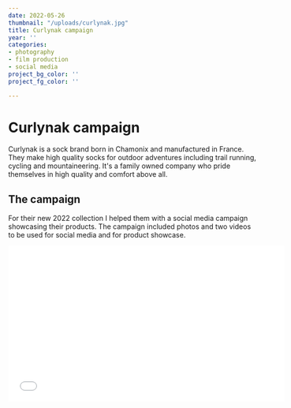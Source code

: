 ```yaml
---
date: 2022-05-26
thumbnail: "/uploads/curlynak.jpg"
title: Curlynak campaign
year: ''
categories:
- photography
- film production
- social media
project_bg_color: ''
project_fg_color: ''

---
```

# Curlynak campaign

Curlynak is a sock brand born in Chamonix and manufactured in France. They make high quality socks for outdoor adventures including trail running, cycling and mountaineering. It's a family owned company who pride themselves in high quality and comfort above all.

## The campaign

For their new 2022 collection I helped them with a social media campaign showcasing their products. The campaign included photos and two videos to be used for social media and for product showcase.

<iframe width="560" height="315" src="[https://www.youtube.com/embed/t7f_mEfgOgI](https://www.youtube.com/embed/t7f_mEfgOgI "https://www.youtube.com/embed/t7f_mEfgOgI")" title="YouTube video player" frameborder="0" allow="accelerometer; autoplay; clipboard-write; encrypted-media; gyroscope; picture-in-picture" allowfullscreen></iframe>